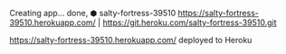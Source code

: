 Creating app... done, ⬢ salty-fortress-39510
https://salty-fortress-39510.herokuapp.com/ | https://git.heroku.com/salty-fortress-39510.git

https://salty-fortress-39510.herokuapp.com/ deployed to Heroku
